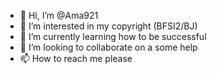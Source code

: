 - 👋 Hi, I’m @Ama921
- 👀 I’m interested in my copyright (BFSI2/BJ)
- 🌱 I’m currently learning how to be successful 
- 💞️ I’m looking to collaborate on a some help 
- 📫 How to reach me please 

<!---
Ama921/Ama921 is a ✨ special ✨ repository because its `README.md` (this file) appears on your GitHub profile.
You can click the Preview link to take a look at your changes.
--->
